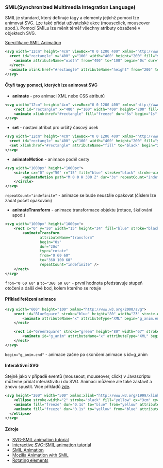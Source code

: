 ### SMIL(Synchronized Multimedia Integration Language)
SMIL je standard, který definuje tagy a elementy jejíchž pomocí lze animovat SVG. Lze také přidat uživatelské akce (mouseclick, mouseover apod.). Pomocí SMILu lze měnit téměř všechny atributy obsažené v objektech SVG.

[Specifikace SMIL Animation](https://www.w3.org/TR/2001/REC-smil-animation-20010904/#Introduction)

```xml
<svg width="12cm" height="4cm" viewBox="0 0 1200 400" xmlns="http://www.w3.org/2000/svg" version="1.1">
  <rect id="rectangle" x="400" y="100" width="400" height="200" fill="yellow" stroke="navy" stroke-width="10">
    <animate attributeName="width" from="400" to="100" begin="0s" dur="10s" />   
  </rect>
  <animate xlink:href="#rectangle" attributeName="height" from="200" to="50" begin="0s" dur="10s" />
</svg>
```

#### Čtyři tagy pomocí, kterých lze animovat SVG
* **animate** - pro animaci XML nebo CSS atributů
```xml
<svg width="12cm" height="4cm" viewBox="0 0 1200 400" xmlns="http://www.w3.org/2000/svg" version="1.1">
    <rect id="rectangle" x="400" y="100" width="400" height="200" fill="yellow" stroke="navy" stroke-width="10" />
    <animate xlink:href="#rectangle" fill="freeze" dur="5s" begin="1s" to="#FFFFFF" from="#000000" calMode="linear" attributeName="fill"/>
</svg>
```
* **set** - nastaví atribut pro určitý časový úsek
```xml
<svg width="12cm" height="4cm" viewBox="0 0 1200 400" xmlns="http://www.w3.org/2000/svg" version="1.1">
  <rect id="rectangle" x="400" y="100" width="400" height="200" fill="yellow" stroke="navy" stroke-width="10" />
  <set xlink:href="#rectangle" attributeName="fill" to="black" begin="2s" dur="5s" />
</svg>
```
* **animateMotion** - animace podél cesty
```xml
<svg width="1000px" height="1000px">
    <circle cx="0" cy="50" r="15" fill="blue" stroke="black" stroke-width="1">
        <animateMotion path="M 0 0 H 300 Z" dur="3s" repeatCount="indefinite" />
    </circle>
</svg>
```
`repeatCount="indefinite"` - animace se bude neustále opakovat (číslem lze zadat počet opakování)
* **animateTransform** - animace transformace objektu (rotace, škálování apod.)
```xml
<svg width="1000px" height="1000px">
    <rect x="0" y="50" width="15" height="34" fill="blue" stroke="black" stroke-width="1">
        <animateTransform
                attributeName="transform"
                begin="0s"
                dur="20s"
                type="rotate"
                from="0 60 60"
                to="360 100 60"
                repeatCount="indefinite" />
    </rect>
</svg>
```
`from="0 60 60"` a `to="360 60 60"` - první hodnota představuje stupeň otočení a další dvě bod, kolem kterého se rotuje
#### Příklad řetězení animace
```xml
<svg width="600" height="100" xmlns="http://www.w3.org/2000/svg">
    <rect id="BlueSquare" stroke="blue" height="80" width="23" stroke-width="5" fill="#ffffff">
        <animate attributeName="x" attributeType="XML" begin="g_anim.end" dur="3s" fill="freeze" from="0" to="300"/>
    </rect>

    <rect id="GreenSquare" stroke="green" height="80" width="67" stroke-width="5" fill="#ffffff">
        <animate id="g_anim" attributeName="x" attributeType="XML" begin="0s" dur="6s" fill="freeze" from="300" to="0"/>
    </rect>
</svg>
```
`begin="g_anim.end"` - animace začne po skončení animace s id=g_anim
#### Interaktivní SVG
Stejně jako v případě eventů (mouseout, mouseover, click) v Javascriptu můžeme přidat interaktivitu i do SVG. Animaci můžeme ale také zastavit a znovu spustit. Více příkladů [zde](http://edutechwiki.unige.ch/en/Interactive_SVG-SMIL_animation_tutorial).
```xml
<svg height="200" width="500" xmlns:xlink="http://www.w3.org/1999/xlink" xmlns="http://www.w3.org/2000/svg">
    <ellipse stroke-width="2" stroke="black" fill="yellow" cx="3cm" cy="2cm" ry="1cm" rx="2cm">
    <animate fill="freeze" dur="0.1s" to="blue" from="yellow" attributeName="fill" begin="mouseover"/>
    <animate fill="freeze" dur="0.1s" to="yellow" from="blue" attributeName="fill" begin="mouseout"/>
  </ellipse>
</svg>
```

#### Zdroje
* [SVG-SMIL animation tutorial](http://edutechwiki.unige.ch/en/SVG-SMIL_animation_tutorial)
* [Interactive SVG-SMIL animation tutorial](http://edutechwiki.unige.ch/en/Interactive_SVG-SMIL_animation_tutorial)
* [SMIL Animation](https://www.w3.org/TR/smil-animation/)
* [Mozilla Animation with SMIL](https://developer.mozilla.org/en-US/docs/Web/SVG/SVG_animation_with_SMIL)
* [Rotating elements](http://www.petercollingridge.co.uk/blog/svg-animation-rotating-elements)